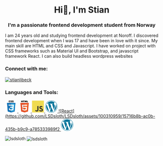 <h1 align="center">Hi👋, I'm Stian</h1>
<h3 align="center">I'm a passionate frontend development student from Norway</h3>
<p align="left">I am 24 years old and studying frontend development at Noroff. I discovered frontend development when I was 17 and have been in love with it since. My main skill are HTML and CSS and Javascript. I have worked on project with CSS frameworks such as Material UI and Bootstrap, and javascript framework React. I can also build headless wordpress websites</p>

<h3 align="left">Connect with me:</h3>
<p align="left">
<a href="https://twitter.com/stianlibeck" target="blank"><img align="center" src="https://raw.githubusercontent.com/rahuldkjain/github-profile-readme-generator/master/src/images/icons/Social/twitter.svg" alt="stianlibeck" height="30" width="40" /></a>
</p>

<h3 align="left">Languages and Tools:</h3>
<p align="left">
<a href="https://www.w3schools.com/css/" target="_blank" rel="noreferrer"> <img src="https://raw.githubusercontent.com/devicons/devicon/master/icons/css3/css3-original-wordmark.svg" alt="css3" width="40" height="40"/> </a>
<a href="https://www.w3.org/html/" target="_blank" rel="noreferrer"> <img src="https://raw.githubusercontent.com/devicons/devicon/master/icons/html5/html5-original-wordmark.svg" alt="html5" width="40" height="40"/> </a>
<a href="https://developer.mozilla.org/en-US/docs/Web/JavaScript" target="_blank" rel="noreferrer"> <img src="https://raw.githubusercontent.com/devicons/devicon/master/icons/javascript/javascript-original.svg" alt="javascript" width="40" height="40"/> </a>
<a href="https://wordpress.com/" target="_blank" rel="noreferrer"> <img src="https://github.com/LSDsloth/LSDsloth/blob/main/wordpress-blue.svg" alt="wordpress" width="40" height="40"/> </a>
<a href="https://react.dev/" target="_blank" rel="noreferrer"> ![React](https://github.com/LSDsloth/LSDsloth/assets/100310959/15716b8b-ac0b-435b-b9c9-a785333989f2 </a>
  <a href="https://mui.com/" target="_blank" rel="noreferrer"> <img src="https://github.com/LSDsloth/LSDsloth/blob/main/wordpress-blue.svg" alt="wordpress" width="40" height="40"/> </a>
</p>
</p>

<p><img align="left" src="https://github-readme-stats.vercel.app/api/top-langs?username=lsdsloth&show_icons=true&theme=tokyonight&locale=en&layout=compact" alt="lsdsloth" /></p>

<p>&nbsp;<img align="center" src="https://github-readme-stats.vercel.app/api?username=lsdsloth&show_icons=true&theme=tokyonight&locale=en" alt="lsdsloth" /></p>
